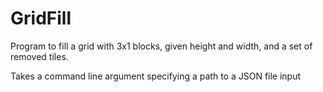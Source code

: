 # GridFill
Program to fill a grid with 3x1 blocks, given height and width, and a set of removed tiles.

Takes a command line argument specifying a path to a JSON file input